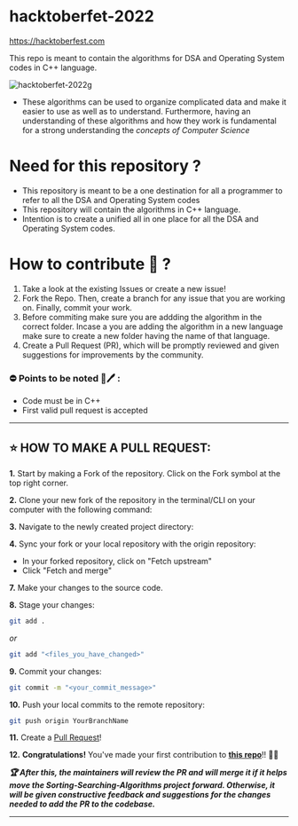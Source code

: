 # hacktoberfet-2022

https://hacktoberfest.com       

This repo is meant to contain the algorithms for DSA and Operating System codes in C++ language.

![hacktoberfet-2022g](https://user-images.githubusercontent.com/60610128/193233241-0ed224b3-d193-4fd0-9ecc-8420621c0029.png)




- These algorithms can be used to organize complicated data and make it easier to use as well as to understand. Furthermore, having an understanding of these algorithms and how they work is fundamental for a strong understanding the *concepts of Computer Science*









# Need for this repository ? 
- This repository is meant to be a one destination for all a programmer to refer to all the DSA and Operating System codes
- This repository will contain the algorithms in C++ language.
- Intention is to create a unified all in one place for all the DSA and Operating System codes.

# How to contribute 🤔 ?

1. Take a look at the existing Issues or create a new issue! 
2. Fork the Repo. Then, create a branch for any issue that you are working on. Finally, commit your work.
3. Before commiting make sure you are addding the algorithm in the correct folder. Incase a you are adding the algorithm in a new language make sure to create a new folder having the name of that language. 
4. Create a Pull Request (PR), which will be promptly reviewed and given suggestions for improvements by the community.



### ⛔ Points to be noted 📒🖊 :
- Code must be in C++ 
- First valid pull request is accepted

---

## ⭐ HOW TO MAKE A PULL REQUEST:

**1.** Start by making a Fork of the repository. Click on the Fork symbol at the top right corner.

**2.** Clone your new fork of the repository in the terminal/CLI on your computer with the following command:

**3.** Navigate to the newly created project directory:

**4.** Sync your fork or your local repository with the origin repository:

- In your forked repository, click on "Fetch upstream"
- Click "Fetch and merge"

**7.** Make your changes to the source code.

**8.** Stage your changes:

```bash
git add .
```

_or_

```bash
git add "<files_you_have_changed>"
```

**9.** Commit your changes:

```bash
git commit -m "<your_commit_message>"
```

**10.** Push your local commits to the remote repository:

```bash
git push origin YourBranchName
```

**11.** Create a [Pull Request](https://help.github.com/en/github/collaborating-with-issues-and-pull-requests/creating-a-pull-request)!

**12.** **Congratulations!** You've made your first contribution to [**this repo**](https://github.com/HemangJoshi/hacktoberfet-2022)!! 🙌🏼

**_:trophy: After this, the maintainers will review the PR and will merge it if it helps move the Sorting-Searching-Algorithms project forward. Otherwise, it will be given constructive feedback and suggestions for the changes needed to add the PR to the codebase._**

---
